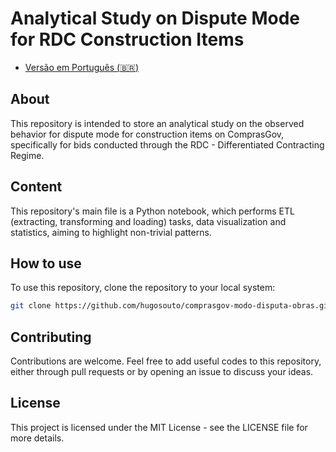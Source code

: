 # Analytical Study on Dispute Mode for RDC Construction Items

- [Versão em Português (:brazil:)](https://github.com/hugosouto/comprasgov-modo-disputa-obras/blob/main/README.pt-br.md)

## About

This repository is intended to store an analytical study on the observed
behavior for dispute mode for construction items on ComprasGov, specifically
for bids conducted through the RDC - Differentiated Contracting Regime.

## Content

This repository's main file is a Python notebook, which performs ETL
(extracting, transforming and loading) tasks, data visualization and
statistics, aiming to highlight non-trivial patterns.

## How to use

To use this repository, clone the repository to your local system:

```bash
git clone https://github.com/hugosouto/comprasgov-modo-disputa-obras.git
```

## Contributing

Contributions are welcome. Feel free to add useful codes to this repository,
either through pull requests or by opening an issue to discuss your ideas.

## License

This project is licensed under the MIT License - see the LICENSE file for more
details.
